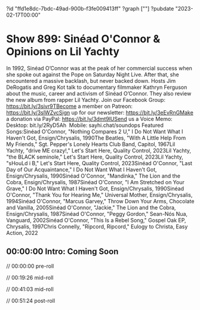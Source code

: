 ?id "ffd1e8dc-7bdc-49ad-900b-f3fe009413ff"
?graph [""]
?pubdate "2023-02-17T00:00"

# Show 899: Sinéad O'Connor & Opinions on Lil Yachty

In 1992, Sinéad O’Connor was at the peak of her commercial success when she spoke out against the Pope on Saturday Night Live. After that, she encountered a massive backlash, but never backed down. Hosts Jim DeRogatis and Greg Kot talk to documentary filmmaker Kathryn Ferguson about the music, career and activism of Sinéad O’Connor. They also review the new album from rapper Lil Yachty. Join our Facebook Group: https://bit.ly/3sivr9TBecome a member on Patreon: https://bit.ly/3slWZvcSign up for our newsletter: https://bit.ly/3eEvRnGMake a donation via PayPal: https://bit.ly/3dmt9lUSend us a Voice Memo: Desktop: bit.ly/2RyD5Ah  Mobile: sayhi.chat/soundops Featured Songs:Sinéad O'Connor, "Nothing Compares 2 U," I Do Not Want What I Haven't Got, Ensign/Chrysalis, 1990The Beatles, "With A Little Help From My Friends," Sgt. Pepper's Lonely Hearts Club Band, Capitol, 1967Lil Yachty, "drive ME crazy!," Let's Start Here, Quality Control, 2023Lil Yachty, "the BLACK seminole," Let's Start Here, Quality Control, 2023Lil Yachty, "sHouLd i B," Let's Start Here, Quality Control, 2023Sinéad O'Connor, "Last Day of Our Acquaintance," I Do Not Want What I Haven't Got, Ensign/Chrysalis, 1990Sinéad O'Connor, "Mandinka," The Lion and the Cobra, Ensign/Chrysalis, 1987Sinéad O'Connor, "I Am Stretched on Your Grave," I Do Not Want What I Haven't Got, Ensign/Chrysalis, 1990Sinéad O'Connor, "Thank You for Hearing Me," Universal Mother, Ensign/Chrysalis, 1994Sinéad O'Connor, "Marcus Garvey," Throw Down Your Arms, Chocolate and Vanilla, 2005Sinéad O'Connor, "Jackie," The Lion and the Cobra, Ensign/Chrysalis, 1987Sinéad O'Connor, "Peggy Gordon," Sean-Nós Nua, Vanguard, 2002Sinéad O'Connor, "This Is a Rebel Song," Gospel Oak EP, Chrysalis, 1997Chris Connelly, "Ripcord, Ripcord," Eulogy to Christa, Easy Action, 2022

## 00:00:00 Intro: Coming Soon

// 00:00:00 pre-roll

// 00:19:26 mid-roll

// 00:41:03 mid-roll

// 00:51:24 post-roll
